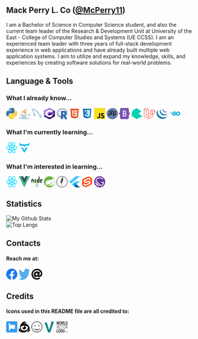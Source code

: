 ## Mack Perry L. Co ([@McPerry11](https://github.com/McPerry11))

I am a Bachelor of Science in Computer Science student, and also the current team leader of the Research & Development Unit at University of the East - College of Computer Studies and Systems (UE CCSS). I am an experienced team leader with three years of full-stack development experience in web applications and have already built multiple web application systems. I aim to utilize and expand my knowledge, skills, and experiences by creating software solutions for real-world problems.

## Language & Tools
### What I already know...
[<img src="https://github.com/McPerry11/McPerry11/blob/main/svg/python.svg" height="30px" width="30px" title="Python">](https://www.python.org/)
[<img src="https://github.com/McPerry11/McPerry11/blob/main/svg/java.svg" height="30px" width="30px" title="Java">](https://www.java.com/en/)
[<img src="https://github.com/McPerry11/McPerry11/blob/main/svg/mysql.svg" height="30px" width="30px" title="MySQL">](https://www.mysql.com/)
[<img src="https://github.com/McPerry11/McPerry11/blob/main/svg/c-sharp.svg" height="30px" width="30px" title="C#">](https://docs.microsoft.com/en-us/dotnet/csharp/)
[<img src="https://github.com/McPerry11/McPerry11/blob/main/svg/r-lang.svg" height="30px" width="30px" title="R">](https://www.r-project.org/)
[<img src="https://github.com/McPerry11/McPerry11/blob/main/svg/html.svg" height="30px" width="30px" title="HTML">](https://html.spec.whatwg.org/multipage/)
[<img src="https://github.com/McPerry11/McPerry11/blob/main/svg/css.svg" height="30px" width="30px" title="CSS">](https://www.w3.org/Style/CSS/)
[<img src="https://github.com/McPerry11/McPerry11/blob/main/svg/javascript.svg" height="30px" width="30px" title="JavaScript">](https://www.javascript.com/)
[<img src="https://github.com/McPerry11/McPerry11/blob/main/svg/php.svg" height="30px" width="30px" title="PHP">](https://www.php.net/)
[<img src="https://github.com/McPerry11/McPerry11/blob/main/svg/bootstrap-5-1.svg" height="30px" width="30px" title="Bootstrap">](https://getbootstrap.com/)
[<img src="https://github.com/McPerry11/McPerry11/blob/main/svg/bulma.svg" height="30px" width="30px" title="Bulma">](https://bulma.io/)
[<img src="https://github.com/McPerry11/McPerry11/blob/main/svg/laravel.svg" height="30px" width="30px" title="Laravel">](https://laravel.com/)
[<img src="https://github.com/McPerry11/McPerry11/blob/main/svg/jquery-icon.svg" height="30px" width="30px" title="JQuery">](https://jquery.com/)
[<img src="https://github.com/McPerry11/McPerry11/blob/main/svg/golang-icon.svg" height="30px" width="30px" title="Go">](https://golang.org/)

### What I'm currently learning...
[<img src="https://github.com/McPerry11/McPerry11/blob/main/svg/react.svg" height="30px" width="30px" title="React Native">](https://reactnative.dev/)
[<img src="https://github.com/McPerry11/McPerry11/blob/main/svg/vaadin-icon.svg" height="30px" width="30px" title="Vaadin">](https://vaadin.com/)

### What I'm interested in learning...
[<img src="https://github.com/McPerry11/McPerry11/blob/main/svg/react.svg" height="30px" width="30px" title="React">](https://reactjs.org/)
[<img src="https://github.com/McPerry11/McPerry11/blob/main/svg/vue.svg" height="30px" width="30px" title="Vue">](https://vuejs.org/)
[<img src="https://github.com/McPerry11/McPerry11/blob/main/svg/nodejs.svg" height="30px" width="30px" title="Node">](https://nodejs.org/en/)
[<img src="https://github.com/McPerry11/McPerry11/blob/main/svg/spring-icon.svg" height="30px" width="30px" title="Spring">](https://spring.io/)
[<img src="https://github.com/McPerry11/McPerry11/blob/main/svg/feathersjs.svg" height="30px" width="30px" title="Feathers">](https://feathersjs.com/)
[<img src="https://github.com/McPerry11/McPerry11/blob/main/svg/flutter.svg" height="30px" width="30px" title="Flutter">](https://flutter.dev/)
[<img src="https://github.com/McPerry11/McPerry11/blob/main/svg/svelte-1.svg" height="30px" width="30px" title="Svelte">](https://svelte.dev/)
[<img src="https://github.com/McPerry11/McPerry11/blob/main/svg/gatsbyjs-icon.svg" height="30px" width="30px" title="Gatsby">](https://www.gatsbyjs.com/)

## Statistics
![My Github Stats](https://github-readme-stats.vercel.app/api?username=McPerry11&theme=monokai&show_icons=true)\
![Top Langs](https://github-readme-stats.vercel.app/api/top-langs/?username=McPerry11)

## Contacts
#### Reach me at:
[<img src="https://github.com/McPerry11/McPerry11/blob/main/svg/facebook.svg" height="30px" width="30px" title="Facebook">](https://www.facebook.com/mcperry11)
[<img src="https://github.com/McPerry11/McPerry11/blob/main/svg/twitter.svg" height="30px" width="30px" title="Twitter">](https://twitter.com/McPerry_)
[<img src="https://github.com/McPerry11/McPerry11/blob/main/svg/at-solid.svg" height="30px" width="30px" title="Email">](mailto:mack.perry.co@gmail.com)

## Credits
#### Icons used in this README file are all credited to:
[<img src="https://github.com/McPerry11/McPerry11/blob/main/svg/fontawesome.svg" height="30px" width="30px" title="FontAwesome">](https://fontawesome.com/license)
[<img src="https://github.com/McPerry11/McPerry11/blob/main/svg/iconfinder.svg" height="30px" width="30px" title="Icon Finder">](https://www.iconfinder.com/)
[<img src="https://github.com/McPerry11/McPerry11/blob/main/svg/iconify.svg" height="30px" width="30px" title="Iconify">](https://iconify.design/)
[<img src="https://github.com/McPerry11/McPerry11/blob/main/svg/vectorlogozone.svg" height="30px" width="30px" title="Vector Logo Zone">](https://www.vectorlogo.zone/)
[<img src="https://github.com/McPerry11/McPerry11/blob/main/svg/worldvectorlogo.svg" height="30px" width="30px" title="World Vector Logo">](https://worldvectorlogo.com/)

<!---
McPerry11/McPerry11 is a ✨ special ✨ repository because its `README.md` (this file) appears on your GitHub profile.
You can click the Preview link to take a look at your changes.
--->
